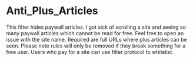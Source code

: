 # Anti_Plus_Articles
This filter hides paywall articles.  I got sick of scrolling a site and seeing so many paywall articles which cannot be read for free.
Feel free to open an issue with the site name.
Required are full URLs where plus articles can be seen.
Please note rules will only be removed if they break something for a free user. Users who pay for a site can use filter protocol to whitelist.
